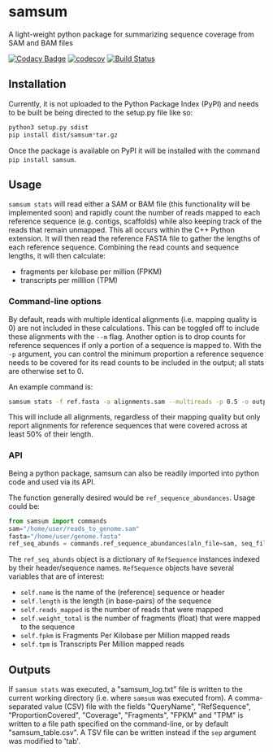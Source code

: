 # samsum
A light-weight python package for summarizing sequence coverage from SAM and BAM files

[![Codacy Badge](https://api.codacy.com/project/badge/Grade/4928c9ac353b4bdb93e351c0715a9fa1)](https://www.codacy.com?utm_source=github.com&amp;utm_medium=referral&amp;utm_content=hallamlab/samsum&amp;utm_campaign=Badge_Grade)
[![codecov](https://codecov.io/gh/hallamlab/samsum/branch/master/graph/badge.svg?token=q6UhWcnlS5)](https://codecov.io/gh/hallamlab/samsum)
[![Build Status](https://travis-ci.com/hallamlab/samsum.svg?branch=master)](https://travis-ci.com/hallamlab/samsum)

## Installation

Currently, it is not uploaded to the Python Package Index (PyPI) 
and needs to be built be being directed to the setup.py file like so:
```bash
python3 setup.py sdist
pip install dist/samsum*tar.gz
```

Once the package is available on PyPI it will be installed with the command
`pip install samsum`.

## Usage

`samsum stats` will read either a SAM or BAM file (this functionality will be implemented soon) and 
rapidly count the number of reads mapped to each reference sequence (e.g. contigs, scaffolds) 
while also keeping track of the reads that remain unmapped.
This all occurs within the C++ Python extension.
It will then read the reference FASTA file to gather the lengths of each reference sequence.
Combining the read counts and sequence lengths, it will then calculate:
- fragments per kilobase per million (FPKM)
- transcripts per milllion (TPM)

### Command-line options
By default, reads with multiple identical alignments (i.e. mapping quality is 0) are not included in these calculations.
This can be toggled off to include these alignments with the `--m` flag.
Another option is to drop counts for reference sequences if only a portion of a sequence is mapped to.
With the `-p` argument, you can control the minimum proportion a reference sequence needs to be covered 
for its read counts to be included in the output; all stats are otherwise set to 0.

An example command is:
```bash
samsum stats -f ref.fasta -a alignments.sam --multireads -p 0.5 -o output_dir/samsum_table.tsv
``` 

This will include all alignments, regardless of their mapping quality but only report alignments for reference sequences
that were covered across at least 50% of their length.

### API
 
Being a python package, samsum can also be readily imported into python code and used via its API.

The function generally desired would be `ref_sequence_abundances`. Usage could be:
```python
from samsum import commands
sam="/home/user/reads_to_genome.sam"
fasta="/home/user/genome.fasta"
ref_seq_abunds = commands.ref_sequence_abundances(aln_file=sam, seq_file=fasta, min_aln=10, p_cov=0, map_qual=0)
```

The `ref_seq_abunds` object is a dictionary of `RefSequence` instances indexed by their header/sequence names.
`RefSequence` objects have several variables that are of interest:

-  `self.name` is the name of the (reference) sequence or header
-  `self.length` is the length (in base-pairs) of the sequence
-  `self.reads_mapped` is the number of reads that were mapped
-  `self.weight_total` is the number of fragments (float) that were mapped to the sequence
-  `self.fpkm` is Fragments Per Kilobase per Million mapped reads
-  `self.tpm` is Transcripts Per Million mapped reads

## Outputs

If `samsum stats` was executed, a "samsum_log.txt" file is written to the current working directory
 (i.e. where `samsum` was executed from). A comma-separated value (CSV) file with the fields 
 "QueryName", "RefSequence", "ProportionCovered", "Coverage", "Fragments", "FPKM" and "TPM" is written to a file
 path specified on the command-line, or by default "samsum_table.csv".
  A TSV file can be written instead if the `sep` argument was modified to 'tab'.
